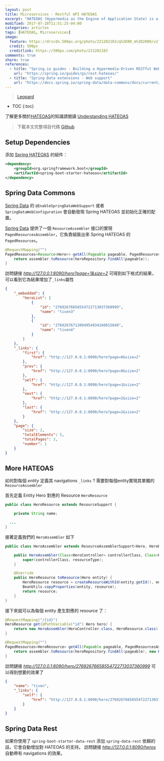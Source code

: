 ```yaml
---
layout: post
title: Microservices - Restful API HATEOAS
excerpt: "HATEOAS (Hypermedia as the Engine of Application State) is a constraint of the REST application architecture. A hypermedia-driven site provides information to navigate the site's REST interfaces dynamically by including hypermedia links with the responses. This capability differs from that of SOA-based systems and WSDL-driven interfaces."
modified: 2017-07-28T11:51:25-04:00
categories: articles
tags: [HATEOAS, Microservices]
image:
  feature: https://drscdn.500px.org/photo/221202183/q%3D80_m%3D2000/v2?user_id=15281525&webp=true&sig=d846d6dd286097443ef7ba53d6a163116274e569a12fc45ef9c060951a3da4fc
  credit: 500px
  creditlink: https://500px.com/photo/221202183
comments: true
share: true
references:
  - title: "Spring.io guides - Building a Hypermedia-Driven RESTful Web Service"
    url: "https://spring.io/guides/gs/rest-hateoas/"
  - title: "Spring Data extensions - Web support"
    url: "https://docs.spring.io/spring-data/data-commons/docs/current/reference/html/#core.extensions"
---
```


<style>
@import url('https://fonts.googleapis.com/css?family=Dosis:400,500');
.mdl-card__supporting-text.blog__post-body {
  font-family: 'Dosis', sans-serif;
}
</style>

> [Leopard](https://en.wikipedia.org/wiki/Leopard)

* TOC
{:toc}

了解更多關於[HATEOAS](https://en.wikipedia.org/wiki/HATEOAS)的知識請閱讀 [Understanding HATEOAS](https://spring.io/understanding/HATEOAS)

> 下載本文完整項目代碼 [Github](https://github.com/tiven-wang/try-cf/tree/spring-hateoas)

## Setup Dependencies

添加 [Spring HATEOAS][spring-hateoas] 的組件：

```xml
<dependency>
	<groupId>org.springframework.boot</groupId>
	<artifactId>spring-boot-starter-hateoas</artifactId>
</dependency>
```

## Spring Data Commons
[Spring Data][spring-data] 的 `@EnableSpringDataWebSupport` 或者 `SpringDataWebConfiguration` 會自動發現 Spring HATEOAS 並初始化正確的配置。

[Spring Data][spring-data] 提供了一個 `ResourceAssembler` 接口的實現 `PagedResourcesAssembler`，它負責組裝出來 Spring HATEOAS 的 `PagedResources`。

```java
@RequestMapping("")
PagedResources<Resource<Hero>> getAll(Pageable pageable, PagedResourcesAssembler<Hero> assembler) {
    return assembler.toResource(heroRepository.findAll(pageable));
}
```

訪問鏈接 *http://127.0.0.1:8090/hero?page=1&size=2* 可得到如下格式的結果，可以看到它為結果增加了`_links`屬性

```json
{
    "_embedded": {
        "heroList": [
            {
                "id": "27692676658554722713037360999",
                "name": "tiven3"
            },
            {
                "id": "27692676713894954934166015848",
                "name": "tiven4"
            }
        ]
    },
    "_links": {
        "first": {
            "href": "http://127.0.0.1:8090/hero?page=0&size=2"
        },
        "prev": {
            "href": "http://127.0.0.1:8090/hero?page=0&size=2"
        },
        "self": {
            "href": "http://127.0.0.1:8090/hero?page=1&size=2"
        },
        "next": {
            "href": "http://127.0.0.1:8090/hero?page=2&size=2"
        },
        "last": {
            "href": "http://127.0.0.1:8090/hero?page=2&size=2"
        }
    },
    "page": {
        "size": 2,
        "totalElements": 5,
        "totalPages": 3,
        "number": 1
    }
}
```

## More HATEOAS

如何對每個 *entity* 定義其 navigations `_links` ? 需要對每個entity實現其單獨的`ResourceAssembler`

首先定義 Entity Hero 對應的 Resource `HeroResource`

```java
public class HeroResource extends ResourceSupport {

	private String name;

  ...
}
```

接著定義我們的 `HeroAssembler` 如下

```java
public class HeroAssembler extends ResourceAssemblerSupport<Hero, HeroResource> {

	public HeroAssembler(Class<HeroController> controllerClass, Class<HeroResource> resourceType) {
		super(controllerClass, resourceType);
	}

	@Override
	public HeroResource toResource(Hero entity) {
		HeroResource resource = createResourceWithId(entity.getId(), entity);
		BeanUtils.copyProperties(entity, resource);
		return resource;
	}
}
```

接下來就可以為每個 entity 產生對應的 resource 了：

```java
@RequestMapping("/{id}")
HeroResource get(@PathVariable("id") Hero hero) {
    return new HeroAssembler(HeroController.class, HeroResource.class).toResource(hero);
}

@RequestMapping("")
PagedResources<HeroResource> getAll(Pageable pageable, PagedResourcesAssembler<Hero> assembler) {
    return assembler.toResource(heroRepository.findAll(pageable), new HeroAssembler(HeroController.class, HeroResource.class));
}
```

訪問鏈接 *http://127.0.0.1:8090/hero/27692676658554722713037360999* 可以得到想要的效果了

```json
{
    "name": "tiven",
    "_links": {
        "self": {
            "href": "http://127.0.0.1:8090/hero/27692676658554722713037360999"
        }
    }
}
```

## Spring Data Rest

如果你使用了 `spring-boot-starter-data-rest` 添加 `spring-data-rest` 依賴的話，它會自動增加對 HATEOAS 的支持。
訪問鏈接 *http://127.0.0.1:8090/heros* 自動帶有 navigations 的效果。


[spring-hateoas]:http://projects.spring.io/spring-hateoas/
[spring-data]:http://projects.spring.io/spring-data/
